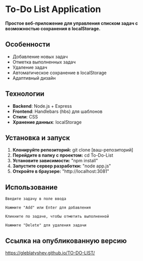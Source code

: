 # To-Do List Application

**Простое веб-приложение для управления списком задач с возможностью сохранения в localStorage.**

## Особенности

- Добавление новых задач
- Отметка выполненных задач
- Удаление задач
- Автоматическое сохранение в localStorage
- Адаптивный дизайн

## Технологии

- **Backend**: Node.js + Express
- **Frontend**: Handlebars (hbs) для шаблонов
- **Стили**: CSS
- **Хранение данных**: localStorage

## Установка и запуск

1. **Клонируйте репозиторий:** git clone [ваш-репозиторий]
2. **Перейдите в папку с проектом:** cd To-Do-List
3. **Установите зависимости:** "npm install"
4. **Запустите сервер разработки:** "node app.js"
5. **Откройте в браузере:** "http://localhost:3081"


## Использование

    Введите задачу в поле ввода

    Нажмите "Add" или Enter для добавления

    Кликните по задаче, чтобы отметить выполненной

    Нажмите "Delete" для удаления задачи

## Ссылка на опубликованную версию

https://gleblatyshev.github.io/TO-DO-LIST/